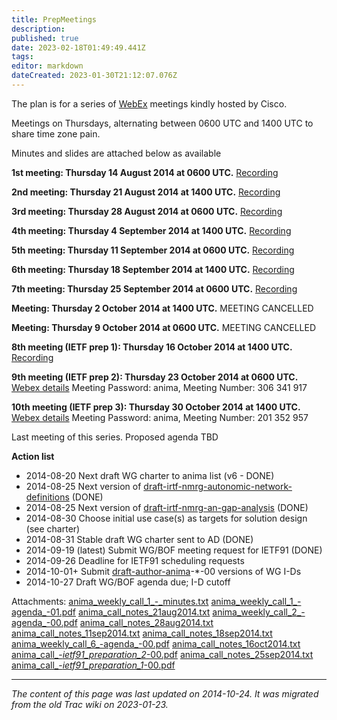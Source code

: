```yaml
---
title: PrepMeetings
description: 
published: true
date: 2023-02-18T01:49:49.441Z
tags: 
editor: markdown
dateCreated: 2023-01-30T21:12:07.076Z
---
```


The plan is for a series of [WebEx](http://www.webex.com/) meetings kindly hosted by Cisco.

Meetings on Thursdays, alternating between 0600 UTC and 1400 UTC to share time zone pain.

Minutes and slides are attached below as available

**1st meeting: Thursday 14 August 2014 at 0600 UTC.**
[Recording](https://cisco.webex.com/ciscosales/lsr.php?RCID=8830611e23c8407198d69066c081f024)

**2nd meeting: Thursday 21 August 2014 at 1400 UTC.**
[Recording](https://cisco.webex.com/ciscosales/lsr.php?RCID=2dc6ab80adcd425a893a605ec9ae31ff)

**3rd meeting: Thursday 28 August 2014 at 0600 UTC.**
[Recording](https://cisco.webex.com/ciscosales/lsr.php?RCID=efd5fd6882e24474ad0cc4359a31dd92)

**4th meeting: Thursday 4 September 2014 at 1400 UTC.**
[Recording](https://cisco.webex.com/ciscosales/lsr.php?RCID=2d44676cde11469b9639c879771a8e3f)

**5th meeting: Thursday 11 September 2014 at 0600 UTC.**
[Recording](https://cisco.webex.com/ciscosales/lsr.php?RCID=b7a36fd25d7946d6a843aff0927d7a93)

**6th meeting: Thursday 18 September 2014 at 1400 UTC.**
[Recording](https://cisco.webex.com/ciscosales/lsr.php?RCID=e83b7fcf90684a8eb4fca6cda4da6445)

**7th meeting: Thursday 25 September 2014 at 0600 UTC.**
[Recording](https://cisco.webex.com/ciscosales/lsr.php?RCID=39ac2040acd6406084512a11c80a0edb)

**Meeting: Thursday 2 October 2014 at 1400 UTC.**
MEETING CANCELLED

**Meeting: Thursday 9 October 2014 at 0600 UTC.**
MEETING CANCELLED

**8th meeting (IETF prep 1): Thursday 16 October 2014 at 1400 UTC.**
[Recording](https://cisco.webex.com/ciscosales/lsr.php?RCID=f34671454f3d4336842cf6edeef4afd4)

**9th meeting (IETF prep 2): Thursday 23 October 2014 at 0600 UTC.**
[Webex details](https://cisco.webex.com/cisco/j.php?MTID=m03c593fe104ebb37b784bf1d80096c15)
Meeting Password: anima, Meeting Number: 306 341 917

**10th meeting (IETF prep 3): Thursday 30 October 2014 at 1400 UTC.**
[Webex details](https://cisco.webex.com/ciscosales/j.php?MTID=m6cbfe1492fcbd2ede942ad4c80392070)
Meeting Password: anima, Meeting Number: 201 352 957

Last meeting of this series. Proposed agenda TBD

**Action list**

- 2014-08-20 Next draft WG charter to anima list (v6 - DONE)
- 2014-08-25 Next version of [draft-irtf-nmrg-autonomic-network-definitions](http://tools.ietf.org/html/draft-irtf-nmrg-autonomic-network-definitions) (DONE)
- 2014-08-25 Next version of [draft-irtf-nmrg-an-gap-analysis](http://tools.ietf.org/html/draft-irtf-nmrg-an-gap-analysis) (DONE)
- 2014-08-30 Choose initial use case(s) as targets for solution design (see charter)
- 2014-08-31 Stable draft WG charter sent to AD (DONE)
- 2014-09-19 (latest) Submit WG/BOF meeting request for IETF91 (DONE)
- 2014-09-26 Deadline for IETF91 scheduling requests
- 2014-10-01+ Submit [draft-author-anima](http://tools.ietf.org/html/draft-author-anima)-*-00 versions of WG I-Ds
- 2014-10-27 Draft WG/BOF agenda due; I-D cutoff

Attachments:
[anima_weekly_call_1_-_minutes.txt](/anima_weekly_call_1_-_minutes.txt)
[anima_weekly_call_1_-agenda_-01.pdf](/anima_weekly_call_1_-agenda_-01.pdf)
[anima_call_notes_21aug2014.txt](/anima_call_notes_21aug2014.txt)
[anima_weekly_call_2_-agenda_-00.pdf](/anima_weekly_call_2_-agenda_-00.pdf)
[anima_call_notes_28aug2014.txt](/anima_call_notes_28aug2014.txt)
[anima_call_notes_11sep2014.txt](/anima_call_notes_11sep2014.txt)
[anima_call_notes_18sep2014.txt](/anima_call_notes_18sep2014.txt)
[anima_weekly_call_6_-agenda_-00.pdf](/anima_weekly_call_6_-agenda_-00.pdf)
[anima_call_notes_16oct2014.txt](/anima_call_notes_16oct2014.txt)
[anima_call_-_ietf91_preparation_2_-00.pdf](/anima_call_-_ietf91_preparation_2_-00.pdf)
[anima_call_notes_25sep2014.txt](/anima_call_notes_25sep2014.txt)
[anima_call_-_ietf91_preparation_1_-00.pdf](/anima_call_-_ietf91_preparation_1_-00.pdf)
&nbsp;
&nbsp;
&nbsp;

---

*The content of this page was last updated on 2014-10-24. It was migrated from the old Trac wiki on 2023-01-23.*